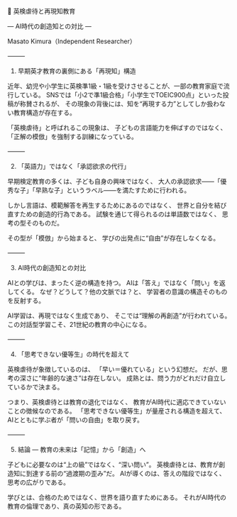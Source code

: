 📘 英検虐待と再現知教育

― AI時代の創造知との対比 ―

Masato Kimura（Independent Researcher）

⸻

1. 早期英才教育の裏側にある「再現知」構造

近年、幼児や小学生に英検準1級・1級を受けさせることが、一部の教育家庭で流行している。
SNSでは「小2で準1級合格」「小学生でTOEIC900点」といった投稿が称賛されるが、
その現象の背後には、知を“再現する力”としてしか扱わない教育構造が存在する。

「英検虐待」と呼ばれるこの現象は、
子どもの言語能力を伸ばすのではなく、
「正解の模倣」を強制する訓練になっている。

⸻

2. 「英語力」ではなく「承認欲求の代行」

早期検定教育の多くは、子ども自身の興味ではなく、
大人の承認欲求――「優秀な子」「早熟な子」というラベル――を満たすために行われる。

しかし言語は、模範解答を再生するためにあるのではなく、
世界と自分を結び直すための創造的行為である。
試験を通じて得られるのは単語数ではなく、
思考の型そのものだ。

その型が「模倣」から始まると、
学びの出発点に“自由”が存在しなくなる。

⸻

3. AI時代の創造知との対比

AIとの学びは、まったく逆の構造を持つ。
AIは「答え」ではなく「問い」を返してくる。
なぜ？どうして？他の文脈では？と、
学習者の意識の構造そのものを反射する。

AI学習は、再現ではなく生成であり、
そこでは“理解の再創造”が行われている。
この対話型学習こそ、21世紀の教育の中心になる。

⸻

4. 「思考できない優等生」の時代を超えて

英検虐待が象徴しているのは、
「早い＝優れている」という幻想だ。
だが、思考の深さに“年齢的な速さ”は存在しない。
成熟とは、問う力がどれだけ自立しているかで決まる。

つまり、英検虐待とは教育の退化ではなく、
教育がAI時代に適応できていないことの徴候なのである。
「思考できない優等生」が量産される構造を超えて、
AIとともに学ぶ者が「問いの自由」を取り戻す。

⸻

5. 結論 ― 教育の未来は「記憶」から「創造」へ

子どもに必要なのは“上の級”ではなく、“深い問い”。
英検虐待とは、教育が創造知に到達する前の“過渡期の歪み”だ。
AIが導くのは、答えの階段ではなく、思考の広がりである。

学びとは、合格のためではなく、世界を語り直すためにある。
それがAI時代の教育の倫理であり、真の英知の形である。
